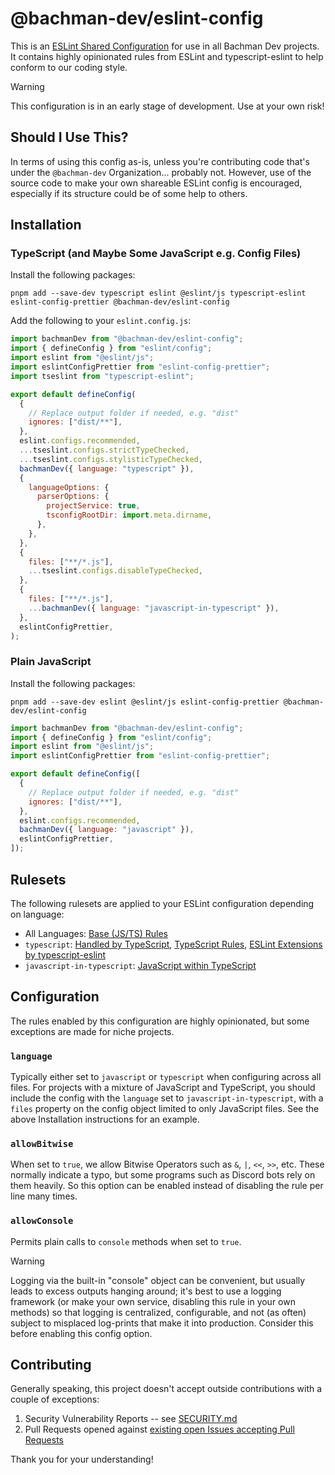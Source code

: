 # @bachman-dev/eslint-config

This is an [ESLint Shared Configuration](https://eslint.org/docs/latest/extend/shareable-configs) for use in all Bachman Dev projects. It contains highly opinionated rules from ESLint and typescript-eslint to help conform to our coding style.

> [!WARNING]  
> This configuration is in an early stage of development. Use at your own risk!

## Should I Use This?

In terms of using this config as-is, unless you're contributing code that's under the `@bachman-dev` Organization... probably not. However, use of the source code to make your own shareable ESLint config is encouraged, especially if its structure could be of some help to others.

## Installation

### TypeScript (and Maybe Some JavaScript e.g. Config Files)

Install the following packages:

```shell
pnpm add --save-dev typescript eslint @eslint/js typescript-eslint eslint-config-prettier @bachman-dev/eslint-config
```

Add the following to your `eslint.config.js`:

```javascript
import bachmanDev from "@bachman-dev/eslint-config";
import { defineConfig } from "eslint/config";
import eslint from "@eslint/js";
import eslintConfigPrettier from "eslint-config-prettier";
import tseslint from "typescript-eslint";

export default defineConfig(
  {
    // Replace output folder if needed, e.g. "dist"
    ignores: ["dist/**"],
  },
  eslint.configs.recommended,
  ...tseslint.configs.strictTypeChecked,
  ...tseslint.configs.stylisticTypeChecked,
  bachmanDev({ language: "typescript" }),
  {
    languageOptions: {
      parserOptions: {
        projectService: true,
        tsconfigRootDir: import.meta.dirname,
      },
    },
  },
  {
    files: ["**/*.js"],
    ...tseslint.configs.disableTypeChecked,
  },
  {
    files: ["**/*.js"],
    ...bachmanDev({ language: "javascript-in-typescript" }),
  },
  eslintConfigPrettier,
);
```

### Plain JavaScript

Install the following packages:

```shell
pnpm add --save-dev eslint @eslint/js eslint-config-prettier @bachman-dev/eslint-config
```

```javascript
import bachmanDev from "@bachman-dev/eslint-config";
import { defineConfig } from "eslint/config";
import eslint from "@eslint/js";
import eslintConfigPrettier from "eslint-config-prettier";

export default defineConfig([
  {
    // Replace output folder if needed, e.g. "dist"
    ignores: ["dist/**"],
  },
  eslint.configs.recommended,
  bachmanDev({ language: "javascript" }),
  eslintConfigPrettier,
]);
```

## Rulesets

The following rulesets are applied to your ESLint configuration depending on language:

- All Languages: [Base (JS/TS) Rules](/src/rules/README.md#base-jsts-rules)
- `typescript`: [Handled by TypeScript](/src/rules/README.md#handled-by-typescript), [TypeScript Rules](/src/rules/README.md#typescript-rules), [ESLint Extensions by typescript-eslint](/src/rules/README.md#eslint-extensions-by-typescript-eslint)
- `javascript-in-typescript`: [JavaScript within TypeScript](/src/rules/README.md#javascript-within-typescript)

## Configuration

The rules enabled by this configuration are highly opinionated, but some exceptions are made for niche projects.

### `language`

Typically either set to `javascript` or `typescript` when configuring across all files. For projects with a mixture of JavaScript and TypeScript, you should include the config with the `language` set to `javascript-in-typescript`, with a `files` property on the config object limited to only JavaScript files. See the above Installation instructions for an example.

### `allowBitwise`

When set to `true`, we allow Bitwise Operators such as `&`, `|`, `<<`, `>>`, etc. These normally indicate a typo, but some programs such as Discord bots rely on them heavily. So this option can be enabled instead of disabling the rule per line many times.

### `allowConsole`

Permits plain calls to `console` methods when set to `true`.

> [!WARNING]
> Logging via the built-in "console" object can be convenient, but usually leads to excess outputs hanging around; it's best to use a logging framework (or make your own service, disabling this rule in your own methods) so that logging is centralized, configurable, and not (as often) subject to misplaced log-prints that make it into production. Consider this before enabling this config option.

## Contributing

Generally speaking, this project doesn't accept outside contributions with a couple of exceptions:

1. Security Vulnerability Reports -- see [SECURITY.md](/SECURITY.md)
2. Pull Requests opened against [existing open Issues accepting Pull Requests](https://github.com/bachman-dev/eslint-config/issues?q=is%3Aopen+is%3Aissue+label%3A%22accepting+prs%22)

Thank you for your understanding!
